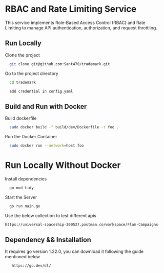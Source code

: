 
# RBAC and Rate Limiting Service 

This service implements Role-Based Access Control (RBAC) and Rate Limiting to manage API authentication, authorization, and request throttling.


## Run Locally

Clone the project

```bash
  git clone git@github.com:Sant470/trademark.git
```

Go to the project directory

```bash
  cd trademark
```

```bash
  add credential in config.yaml
```

## Build and Run with Docker

Build dockerfile 

```bash
  sudo docker build -f build/dev/Dockerfile -t foo .
```

Run the Docker Container 
```bash
  sudo docker run --network=host foo
```

# Run Locally Without Docker

Install dependencies
```bash
  go mod tidy
```

Start the Server
```bash
  go run main.go
```

Use the below collection to test different apis 

```bash
https://universal-spaceship-200537.postman.co/workspace/Flam-Campaigns-Svc~5bb9cd61-1e44-4ff7-91b6-523485c33b4e/collection/8595172-5a29cddc-67e1-46cb-b7e2-fc394e0fabb7?action=share&creator=8595172
```
## Dependency && Installation

It requires go version 1.22.0, you can download it following the guide mentioned below 

```bash
   https://go.dev/dl/
```
    